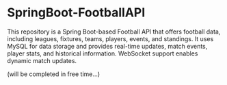 # SpringBoot-FootballAPI
This repository is a Spring Boot-based Football API that offers football data, including leagues, fixtures, teams, players, events, and standings. It uses MySQL for data storage and provides real-time updates, match events, player stats, and historical information. WebSocket support enables dynamic match updates.


(will be completed in free time...)
